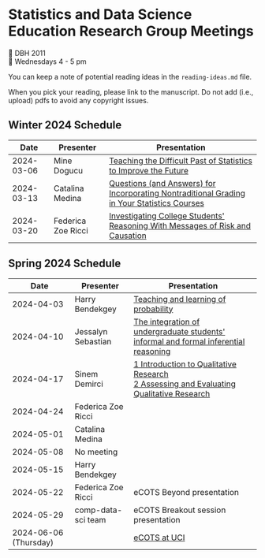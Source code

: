 # Statistics and Data Science Education Research Group Meetings

:pushpin: DBH 2011   
:calendar: Wednesdays 4 - 5 pm

You can keep a note of potential reading ideas in the `reading-ideas.md` file. 

When you pick your reading, please link to the manuscript. Do not add (i.e., upload) pdfs to avoid any copyright issues. 

## Winter 2024 Schedule

| Date | Presenter | Presentation |
|------|-----------|---------|
|2024-03-06   |Mine Dogucu           | [Teaching the Difficult Past of Statistics to Improve the Future](https://www.tandfonline.com/doi/full/10.1080/26939169.2023.2224407)        |
| 2024-03-13    | Catalina Medina           | [Questions (and Answers) for Incorporating Nontraditional Grading in Your Statistics Courses](https://doi.org/10.1080/26939169.2023.2277851)        |
| 2024-03-20     | Federica Zoe Ricci          | [Investigating College Students' Reasoning With Messages of Risk and Causation](https://doi.org/10.1080/10691898.2018.1456989)        |

## Spring 2024 Schedule

| Date | Presenter | Presentation |
|------|-----------|---------|
| 2024-04-03 |Harry Bendekgey | [Teaching and learning of probability](https://link.springer.com/article/10.1007/s11858-023-01511-5)  |
| 2024-04-10     | Jessalyn Sebastian | [The integration of undergraduate students' informal and formal inferential reasoning](https://link.springer.com/article/10.1007/s10649-022-10205-w) |
| 2024-04-17 | Sinem Demirci    | [1 Introduction to Qualitative Research](https://ebookcentral.proquest.com/lib/uci/reader.action?docID=5630257#ppg=21) <br>[2 Assessing and Evaluating Qualitative Research](https://ebookcentral.proquest.com/lib/uci/reader.action?docID=5630257#ppg=37)        |
| 2024-04-24 | Federica Zoe Ricci    |         |
| 2024-05-01 | Catalina Medina    |         |
| 2024-05-08 |  No meeting  |       |
| 2024-05-15 |  Harry Bendekgey   |         |
| 2024-05-22 | Federica Zoe Ricci    | eCOTS Beyond presentation        |
| 2024-05-29 |  comp-data-sci team   | eCOTS Breakout session presentation        |
| 2024-06-06 (Thursday) |   |[eCOTS at UCI](https://www.stat.uci.edu/eCOTS/)         |

